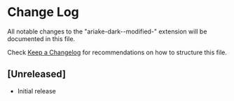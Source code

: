 # Change Log

All notable changes to the "ariake-dark--modified-" extension will be documented in this file.

Check [Keep a Changelog](http://keepachangelog.com/) for recommendations on how to structure this file.

## [Unreleased]

- Initial release
